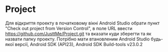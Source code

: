 # Project
Для відкриття проекту в початковому вікні Android Studio обрати пункт "Check out project from Version Control", в поле URL ввести https://github.com/JusttMe/Project.git та вказати куди зберегти та як назвати папку проекту.
Потрібно мати втановленим Android Studio будь-якої версії, Android SDK (API23), Android SDK Build-tools v23.0.2
